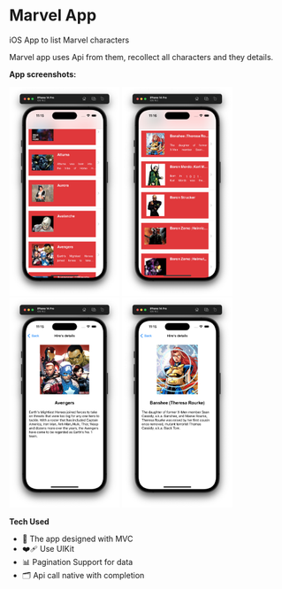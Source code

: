 # Marvel App
iOS App to list Marvel characters

Marvel app uses Api from them, recollect all characters and they details.

**App screenshots:**

<p align="left">
<img src="https://github.com/Andruxa7/MarvelApp/blob/main/marvel1.png" alt="Marvel1" width="200"/>
<img src="https://github.com/Andruxa7/MarvelApp/blob/main/marvel2.png" alt="Marvel2" width="200"/>
<img src="https://github.com/Andruxa7/MarvelApp/blob/main/marvel3.png" alt="Marvel3" width="200"/>
<img src="https://github.com/Andruxa7/MarvelApp/blob/main/marvel4.png" alt="Marvel4" width="200"/>
</p>

**Tech Used**
- 🎨 The app designed with MVC
- ❤️‍🩹 Use UIKit
- 📊 Pagination Support for data
- 🗂️ Api call native with completion

